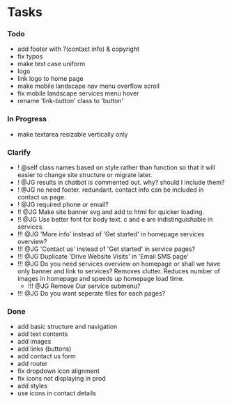 # Tasks

### Todo

- add footer with ?(contact info) & copyright
- fix typos
- make text case uniform
- logo
- link logo to home page
- make mobile landscape nav menu overflow scroll
- fix mobile landscape services menu hover
- rename 'link-button' class to 'button'

### In Progress

- make textarea resizable vertically only

### Clarify

- ! @self class names based on style rather than function so that it will easier to change site structure or migrate later.
- ! @JG results in chatbot is commented out. why? should I include them?
- ! @JG no need footer. redundant. contact info can be included in contact us page.
- ! @JG required phone or email? 
- !! @JG Make site banner svg and add to html for quicker loading.
- !! @JG Use better font for body text. c and e are indistinguishable in services.
- !!! @JG 'More info' instead of 'Get started' in homepage services overview?
- !!! @JG 'Contact us' instead of 'Get started' in service pages?
- !!! @JG Duplicate 'Drive Website Visits' in 'Email SMS page'
- !!! @JG Do you need services overview on homepage or shall we have only banner and link to services? Removes clutter. Reduces number of images in homepage and speeds up homepage load time.
    - !!! @JG Remove Our service submenu?
- !!! @JG Do you want seperate files for each pages?

### Done

- add basic structure and navigation
- add text contents
- add images
- add links (buttons)
- add contact us form
- add router
- fix dropdown icon alignment
- fix icons not displaying in prod 
- add styles
- use icons in contact details
